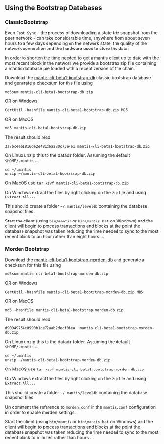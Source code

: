 ## Using the Bootstrap Databases 

### Classic Bootstrap
Even `Fast Sync` - the process of downloading a state trie snapshot from the peer network - can take considerable time, anywhere from about seven hours to a few days depending on the network state, the quality of the network connection and the hardware used to store the data. 

In order to shorten the time needed to get a mantis client up to date with the most recent block in the network we provide a bootstrap zip file containing a mantis database pre loaded with a recent version of the chain. 

Download the [mantis-cli-beta1-bootstrap-db](https://s3.eu-central-1.amazonaws.com/iohk.etc-client.snapshots/mantis-cli-beta1-bootstrap-db.zip) classic bootstrap database and generate a checksum for this file using 

`md5sum mantis-cli-beta1-bootstrap-db.zip`

OR on Windows

`CertUtil -hashfile mantis-cli-beta1-bootstrap-db.zip MD5` 

OR on MacOS

`md5 mantis-cli-beta1-bootstrap-db.zip`

The result should read 

`3a7bceeb1816de2e481d6a280c73e4e1 mantis-cli-beta1-bootstrap-db.zip`

On Linux unzip this to the datadir folder. Assuming the default `$HOME/.mantis` ...
```
cd ~/.mantis
unzip ~/mantis-cli-beta1-bootstrap-db.zip
```

On MacOS use `tar xzvf mantis-cli-beta1-bootstrap-db.zip`

On Windows extract the files by right clicking on the zip file and using `Extract All...`

This should create a folder `~/.mantis/leveldb` containing the database snapshot files.

Start the client (using `bin/mantis` or `bin\mantis.bat` on Windows) and the client will begin to process transactions and blocks at the point the database snapshot was taken reducing the time needed to sync to the most recent block to an hour rather than eight hours ... 

### Morden Bootstrap

Download the [mantis-cli-beta1-bootstrap-morden-db](https://s3.eu-central-1.amazonaws.com/iohk.etc-client.snapshots/mantis-cli-beta1-bootstrap-morden-db.zip) and generate a checksum for this file using 

`md5sum mantis-cli-beta1-bootstrap-morden-db.zip`

OR on Windows

`CertUtil -hashfile mantis-cli-beta1-bootstrap-morden-db.zip MD5` 

OR on MacOS

`md5 -hashfile mantis-cli-beta1-bootstrap-morden-db.zip` 


The result should read 

```
d90949754c0990b1ce72aab2decf0bea  mantis-cli-beta1-bootstrap-morden-db.zip
```

On Linux unzip this to the datadir folder. Assuming the default `$HOME/.mantis` ...
```
cd ~/.mantis
unzip ~/mantis-cli-beta1-bootstrap-morden-db.zip
```
On MacOS use `tar xzvf mantis-cli-beta1-bootstrap-morden-db.zip`

On Windows extract the files by right clicking on the zip file and using `Extract All...`

This should create a folder `~/.mantis/leveldb` containing the database snapshot files.

Un comment the reference to `morden.conf` in the `mantis.conf` configuration in order to enable morden settings.

Start the client (using `bin/mantis` or `bin\mantis.bat` on Windows) and the client will begin to process transactions and blocks at the point the database snapshot was taken reducing the time needed to sync to the most recent block to minutes rather than hours ... 

